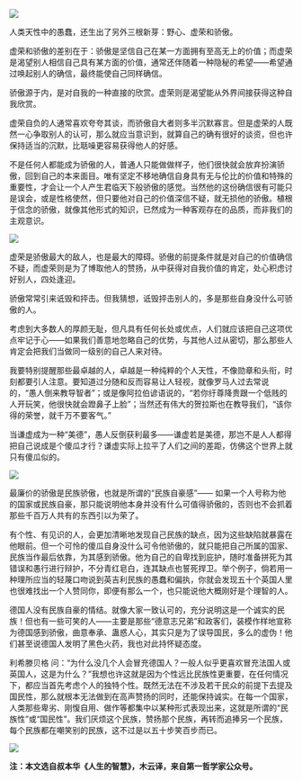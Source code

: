 ![](https://mmbiz.qpic.cn/mmbiz_jpg/tzWnkCFQTByYRStAaLic4qU8xDsIxjEw4NUYlEDxIvuMOicTGYjRkdLq04k9zgB6BD8WnchkscX71m2rCJGMtApg/640?wx_fmt=jpeg)

人类天性中的愚蠢，还生出了另外三根新芽：野心、虚荣和骄傲。

虚荣和骄傲的差别在于：骄傲是坚信自己在某一方面拥有至高无上的价值；而虚荣是渴望别人相信自己具有某方面的价值，通常还伴随着一种隐秘的希望——希望通过唤起别人的确信，最终能使自己同样确信。

骄傲源于内，是对自我的一种直接的欣赏。虚荣则是渴望能从外界间接获得这种自我欣赏。

虚荣自负的人通常喜欢夸夸其谈，而骄傲自大者则多半沉默寡言。但是虚荣的人既然一心争取别人的认可，那么就应当意识到，就算自己的确有很好的谈资，但也许保持适当的沉默，比聒噪更容易获得他人的好感。

不是任何人都能成为骄傲的人，普通人只能做做样子，他们很快就会放弃扮演骄傲，回到自己的本来面目。唯有坚定不移地确信自身具有无与伦比的价值和特殊的重要性，才会让一个人产生君临天下般骄傲的感觉。当然他的这份确信很有可能只是误会，或是性格使然，但只要他对自己的价值深信不疑，就无损他的骄傲。植根于信念的骄傲，就像其他形式的知识，已然成为一种客观存在的品质，而非我们的主观意识。

![](https://mmbiz.qpic.cn/mmbiz_jpg/tzWnkCFQTByYRStAaLic4qU8xDsIxjEw4VF5x0n4wyocgvXQOpQSN9SLQMHO0YxjS9Qug3hwr0nglAQ7Yegfn5Q/640?wx_fmt=jpeg)

虚荣是骄傲最大的敌人，也是最大的障碍。骄傲的前提条件就是对自己的价值确信不疑，而虚荣则是为了博取他人的赞扬，从中获得对自我价值的肯定，处心积虑讨好别人，四处逢迎。  

骄傲常常引来诋毁和抨击。但我猜想，诋毁抨击别人的，多是那些自身没什么可骄傲的人。

考虑到大多数人的厚颜无耻，但凡具有任何长处或优点，人们就应该把自己这项优点牢记于心——如果我们善意地忽略自己的优势，与其他人过从密切，那么那些人肯定会把我们当做同一级别的自己人来对待。

我要特别提醒那些最卓越的人，卓越是一种纯粹的个人天性，不像勋章和头衔，时刻都要引人注意。要知道过分随和反而容易让人轻视，就像罗马人过去常说的，“愚人倒来教导智者”；或是像阿拉伯谚语说的，“若你纡尊降贵跟一个低贱的人开玩笑，他很快就会蹬鼻子上脸”；当然还有伟大的贺拉斯也在教导我们，“该你得的荣誉，就千万不要客气。”

当谦虚成为一种“美德”，愚人反倒获利最多——谦虚若是美德，那岂不是人人都得把自己说成是个傻瓜才行？谦虚实际上拉平了人们之间的差距，仿佛这个世界上就只有傻瓜似的。

![](https://mmbiz.qpic.cn/mmbiz_jpg/tzWnkCFQTBzCvicYbziafSf5rugzZWl1vLQQSfm8CpM796vj9rs2O3OicfiakOk0icK5vqVO4WBjkyzPjAiaD0MyULWQ/640?wx_fmt=jpeg)

最廉价的骄傲是民族骄傲，也就是所谓的“民族自豪感”—— 如果一个人号称为他的国家或民族自豪，那只能说明他本身并没有什么可值得骄傲的，否则也不会抓着那些千百万人共有的东西引以为荣了。  

有个性、有见识的人，会更加清晰地发现自己民族的缺点，因为这些缺陷就暴露在他眼前。但一个可怜的傻瓜自身没什么可令他骄傲的，就只能把自己所属的国家、民族当作最后依靠，为其感到骄傲。他为自己的自卑找到庇护，随时准备拼死为其错误和愚行进行辩护，不分青红皂白，连其缺点也誓死捍卫。举个例子，倘若用一种理所应当的轻蔑口吻说到英吉利民族的愚蠢和偏执，你就会发现五十个英国人里也很难找出一个人赞同你，即便有那么一个，也只能说他大概刚好是个理智的人。

德国人没有民族自豪的情结。就像大家一致认可的，充分说明这是一个诚实的民族！但也有一些可笑的人——主要是那些“德意志兄弟”和政客们，装模作样地宣称为德国感到骄傲，曲意奉承、蛊惑人心，其实只是为了误导国民，多么的虚伪！他们甚至说德国人发明了黑色火药，我也对此持怀疑态度。

利希滕贝格 问：“为什么没几个人会冒充德国人？一般人似乎更喜欢冒充法国人或英国人，这是为什么？”我想也许这就是因为个性远比民族性更重要，在任何情况下，都应当首先考虑个人的独特个性。既然无法在不涉及若干民众的前提下去提及国民性，那么就根本无法做到在高声赞扬的同时，还能保持诚实。在每一个国家，人类那些卑劣、刚愎自用、做作等都集中以某种形式表现出来，这就是所谓的“民族性”或“国民性”。我们厌烦这个民族，赞扬那个民族，再转而追捧另一个民族，每个民族都在嘲笑别的民族，这不过是以五十步笑百步而已。

![](https://mmbiz.qpic.cn/mmbiz_jpg/tzWnkCFQTBzCvicYbziafSf5rugzZWl1vLxrB8gMO9IzBVMibDgsAFo9g30UKsKWSH5Gibm6zibiaiajhVibsfESk83Wxw/640?wx_fmt=jpeg)

**注：本文选自叔本华《人生的智慧》，木云译，来自第一哲学家公众号。**